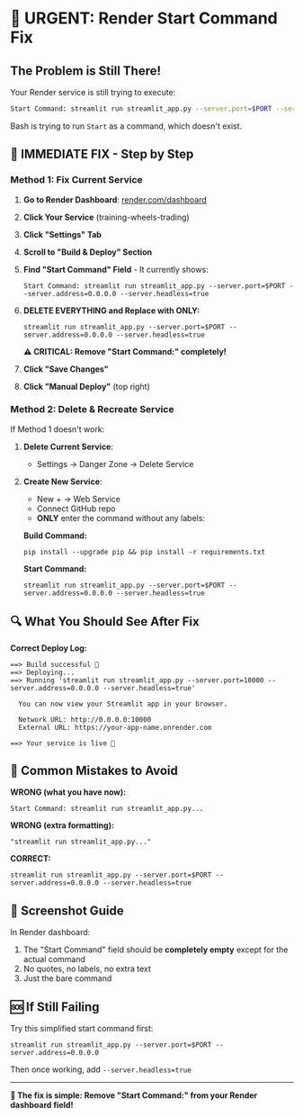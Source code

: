 # 🚨 URGENT: Render Start Command Fix

## **The Problem is Still There!**

Your Render service is still trying to execute:
```bash
Start Command: streamlit run streamlit_app.py --server.port=$PORT --server.address=0.0.0.0 --server.headless=true
```

Bash is trying to run `Start` as a command, which doesn't exist.

## **🎯 IMMEDIATE FIX - Step by Step**

### **Method 1: Fix Current Service**

1. **Go to Render Dashboard**: [render.com/dashboard](https://render.com/dashboard)

2. **Click Your Service** (training-wheels-trading)

3. **Click "Settings" Tab**

4. **Scroll to "Build & Deploy" Section**

5. **Find "Start Command" Field** - It currently shows:
   ```
   Start Command: streamlit run streamlit_app.py --server.port=$PORT --server.address=0.0.0.0 --server.headless=true
   ```

6. **DELETE EVERYTHING and Replace with ONLY:**
   ```
   streamlit run streamlit_app.py --server.port=$PORT --server.address=0.0.0.0 --server.headless=true
   ```
   
   **⚠️ CRITICAL: Remove "Start Command:" completely!**

7. **Click "Save Changes"**

8. **Click "Manual Deploy"** (top right)

### **Method 2: Delete & Recreate Service**

If Method 1 doesn't work:

1. **Delete Current Service**:
   - Settings → Danger Zone → Delete Service

2. **Create New Service**:
   - New + → Web Service
   - Connect GitHub repo
   - **ONLY** enter the command without any labels:
   
   **Build Command:**
   ```
   pip install --upgrade pip && pip install -r requirements.txt
   ```
   
   **Start Command:**
   ```
   streamlit run streamlit_app.py --server.port=$PORT --server.address=0.0.0.0 --server.headless=true
   ```

## **🔍 What You Should See After Fix**

**Correct Deploy Log:**
```
==> Build successful 🎉
==> Deploying...
==> Running 'streamlit run streamlit_app.py --server.port=10000 --server.address=0.0.0.0 --server.headless=true'

  You can now view your Streamlit app in your browser.

  Network URL: http://0.0.0.0:10000
  External URL: https://your-app-name.onrender.com

==> Your service is live 🎉
```

## **🚫 Common Mistakes to Avoid**

**WRONG (what you have now):**
```
Start Command: streamlit run streamlit_app.py...
```

**WRONG (extra formatting):**
```
"streamlit run streamlit_app.py..."
```

**CORRECT:**
```
streamlit run streamlit_app.py --server.port=$PORT --server.address=0.0.0.0 --server.headless=true
```

## **📱 Screenshot Guide**

In Render dashboard:
1. The "Start Command" field should be **completely empty** except for the actual command
2. No quotes, no labels, no extra text
3. Just the bare command

## **🆘 If Still Failing**

Try this simplified start command first:
```
streamlit run streamlit_app.py --server.port=$PORT --server.address=0.0.0.0
```

Then once working, add `--server.headless=true`

---

**🎯 The fix is simple: Remove "Start Command:" from your Render dashboard field!**
